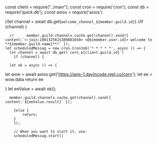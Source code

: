 const client = require("../main");
const cron = require('cron');
const db = require('quick.db');
const axios = require('axios')


  //let channel = await db.get(`welcome_channel_${member.guild.id}`)
        //if (channel) {
           
      //      member.guild.channels.cache.get(channel).send({ content:`<:join:1001325615389081650> <@${member.user.id}> welcome to **${member.guild.name}**!` });
    let scheduledMessag = new cron.CronJob('* * * * *', async () => {
      let channel = await db.get(`corn_${client.guild.id}`)
        if (channel) {
          
      let ok = async () => {
  let wow = await axios.get('https://apis-1.daylncode.repl.co/corn');
  let ee = wow.data
  return ee
   
}
let eeValue = await ok();
        
      member.guild.channels.cache.get(channel).send({ content:`${eeValue.result}` });
        
        }else {
            return;
        }
        });
        
        // When you want to start it, use:
        scheduledMessag.start()